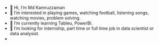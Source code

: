 - 👋 Hi, I’m Md Kamruzzaman
- 👀 I’m interested in playing games, watching football, listening songs, watching movies, problem solving.
- 🌱 I’m currently learning Tableu, PowerBI.
- 💞️ I’m looking for internship, part time or full time job in data scientist or data analysist.
-

<!---
shanto1994/shanto1994 is a ✨ special ✨ repository because its `README.md` (this file) appears on your GitHub profile.
You can click the Preview link to take a look at your changes.
--->
